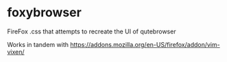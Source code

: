 # foxybrowser
FireFox .css that attempts to recreate the UI of qutebrowser

Works in tandem with https://addons.mozilla.org/en-US/firefox/addon/vim-vixen/
